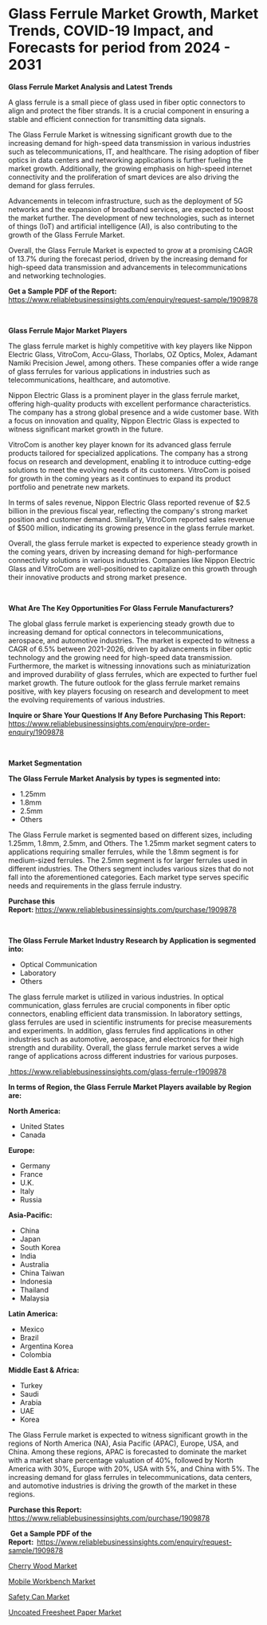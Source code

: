 <p><h1>Glass Ferrule Market Growth, Market Trends, COVID-19 Impact, and Forecasts for period from 2024 - 2031</h1></p><p><strong>Glass Ferrule Market Analysis and Latest Trends</strong></p>
<p><p>A glass ferrule is a small piece of glass used in fiber optic connectors to align and protect the fiber strands. It is a crucial component in ensuring a stable and efficient connection for transmitting data signals.</p><p>The Glass Ferrule Market is witnessing significant growth due to the increasing demand for high-speed data transmission in various industries such as telecommunications, IT, and healthcare. The rising adoption of fiber optics in data centers and networking applications is further fueling the market growth. Additionally, the growing emphasis on high-speed internet connectivity and the proliferation of smart devices are also driving the demand for glass ferrules.</p><p>Advancements in telecom infrastructure, such as the deployment of 5G networks and the expansion of broadband services, are expected to boost the market further. The development of new technologies, such as internet of things (IoT) and artificial intelligence (AI), is also contributing to the growth of the Glass Ferrule Market.</p><p>Overall, the Glass Ferrule Market is expected to grow at a promising CAGR of 13.7% during the forecast period, driven by the increasing demand for high-speed data transmission and advancements in telecommunications and networking technologies.</p></p>
<p><strong>Get a Sample PDF of the Report:&nbsp;</strong> <a href="https://www.reliablebusinessinsights.com/enquiry/request-sample/1909878">https://www.reliablebusinessinsights.com/enquiry/request-sample/1909878</a></p>
<p>&nbsp;</p>
<p><strong>Glass Ferrule Major Market Players</strong></p>
<p><p>The glass ferrule market is highly competitive with key players like Nippon Electric Glass, VitroCom, Accu-Glass, Thorlabs, OZ Optics, Molex, Adamant Namiki Precision Jewel, among others. These companies offer a wide range of glass ferrules for various applications in industries such as telecommunications, healthcare, and automotive.</p><p>Nippon Electric Glass is a prominent player in the glass ferrule market, offering high-quality products with excellent performance characteristics. The company has a strong global presence and a wide customer base. With a focus on innovation and quality, Nippon Electric Glass is expected to witness significant market growth in the future.</p><p>VitroCom is another key player known for its advanced glass ferrule products tailored for specialized applications. The company has a strong focus on research and development, enabling it to introduce cutting-edge solutions to meet the evolving needs of its customers. VitroCom is poised for growth in the coming years as it continues to expand its product portfolio and penetrate new markets.</p><p>In terms of sales revenue, Nippon Electric Glass reported revenue of $2.5 billion in the previous fiscal year, reflecting the company's strong market position and customer demand. Similarly, VitroCom reported sales revenue of $500 million, indicating its growing presence in the glass ferrule market.</p><p>Overall, the glass ferrule market is expected to experience steady growth in the coming years, driven by increasing demand for high-performance connectivity solutions in various industries. Companies like Nippon Electric Glass and VitroCom are well-positioned to capitalize on this growth through their innovative products and strong market presence.</p></p>
<p>&nbsp;</p>
<p><strong>What Are The Key Opportunities For Glass Ferrule Manufacturers?</strong></p>
<p><p>The global glass ferrule market is experiencing steady growth due to increasing demand for optical connectors in telecommunications, aerospace, and automotive industries. The market is expected to witness a CAGR of 6.5% between 2021-2026, driven by advancements in fiber optic technology and the growing need for high-speed data transmission. Furthermore, the market is witnessing innovations such as miniaturization and improved durability of glass ferrules, which are expected to further fuel market growth. The future outlook for the glass ferrule market remains positive, with key players focusing on research and development to meet the evolving requirements of various industries.</p></p>
<p><strong>Inquire or Share Your Questions If Any Before Purchasing This Report:</strong> <a href="https://www.reliablebusinessinsights.com/enquiry/pre-order-enquiry/1909878">https://www.reliablebusinessinsights.com/enquiry/pre-order-enquiry/1909878</a></p>
<p>&nbsp;</p>
<p><strong>Market Segmentation</strong></p>
<p><strong>The Glass Ferrule Market Analysis by types is segmented into:</strong></p>
<p><ul><li>1.25mm</li><li>1.8mm</li><li>2.5mm</li><li>Others</li></ul></p>
<p><p>The Glass Ferrule market is segmented based on different sizes, including 1.25mm, 1.8mm, 2.5mm, and Others. The 1.25mm market segment caters to applications requiring smaller ferrules, while the 1.8mm segment is for medium-sized ferrules. The 2.5mm segment is for larger ferrules used in different industries. The Others segment includes various sizes that do not fall into the aforementioned categories. Each market type serves specific needs and requirements in the glass ferrule industry.</p></p>
<p><strong>Purchase this Report:&nbsp;</strong><a href="https://www.reliablebusinessinsights.com/purchase/1909878">https://www.reliablebusinessinsights.com/purchase/1909878</a></p>
<p>&nbsp;</p>
<p><strong>The Glass Ferrule Market Industry Research by Application is segmented into:</strong></p>
<p><ul><li>Optical Communication</li><li>Laboratory</li><li>Others</li></ul></p>
<p><p>The glass ferrule market is utilized in various industries. In optical communication, glass ferrules are crucial components in fiber optic connectors, enabling efficient data transmission. In laboratory settings, glass ferrules are used in scientific instruments for precise measurements and experiments. In addition, glass ferrules find applications in other industries such as automotive, aerospace, and electronics for their high strength and durability. Overall, the glass ferrule market serves a wide range of applications across different industries for various purposes.</p></p>
<p><a href="https://www.reliablebusinessinsights.com/glass-ferrule-r1909878">&nbsp;https://www.reliablebusinessinsights.com/glass-ferrule-r1909878</a></p>
<p><strong>In terms of Region, the Glass Ferrule Market Players available by Region are:</strong></p>
<p>
    <p> <strong> North America: </strong>
        <ul>
            <li>United States</li>
            <li>Canada</li>
        </ul>
        </p> 
    <p> <strong> Europe: </strong>
        <ul>
            <li>Germany</li>
            <li>France</li>
            <li>U.K.</li>
            <li>Italy</li>
            <li>Russia</li>
        </ul>
        </p> 
    <p> <strong> Asia-Pacific: </strong>
        <ul>
            <li>China</li>
            <li>Japan</li>
            <li>South Korea</li>
            <li>India</li>
            <li>Australia</li>
            <li>China Taiwan</li>
            <li>Indonesia</li>
            <li>Thailand</li>
            <li>Malaysia</li>
        </ul>
        </p> 
    <p> <strong> Latin America: </strong>
        <ul>
            <li>Mexico</li>
            <li>Brazil</li>
            <li>Argentina Korea</li>
            <li>Colombia</li>
        </ul>
        </p> 
    <p> <strong> Middle East & Africa: </strong>
        <ul>
            <li>Turkey</li>
            <li>Saudi</li>
            <li>Arabia</li>
            <li>UAE</li>
            <li>Korea</li>
        </ul>
    </p>
    </p>
<p><p>The Glass Ferrule market is expected to witness significant growth in the regions of North America (NA), Asia Pacific (APAC), Europe, USA, and China. Among these regions, APAC is forecasted to dominate the market with a market share percentage valuation of 40%, followed by North America with 30%, Europe with 20%, USA with 5%, and China with 5%. The increasing demand for glass ferrules in telecommunications, data centers, and automotive industries is driving the growth of the market in these regions.</p></p>
<p><strong>Purchase this Report: </strong><a href="https://www.reliablebusinessinsights.com/purchase/1909878">https://www.reliablebusinessinsights.com/purchase/1909878</a></p>
<p>&nbsp;<strong>Get a Sample PDF of the Report:&nbsp;&nbsp;</strong><a href="https://www.reliablebusinessinsights.com/enquiry/request-sample/1909878">https://www.reliablebusinessinsights.com/enquiry/request-sample/1909878</a></p>
<p><strong></strong></p>
<p><p><a href="https://www.linkedin.com/pulse/cherry-wood-market-size-growth-segmentation-regional-country-3ldte">Cherry Wood Market</a></p><p><a href="https://github.com/provorikovar/Market-Research-Report-List-5/blob/main/mobile-workbench-market.md">Mobile Workbench Market</a></p><p><a href="https://github.com/CliffMedina6/Market-Research-Report-List-5/blob/main/safety-can-market.md">Safety Can Market</a></p><p><a href="https://www.linkedin.com/pulse/global-uncoated-freesheet-paper-market-focus-application-2ruve">Uncoated Freesheet Paper Market</a></p></p>